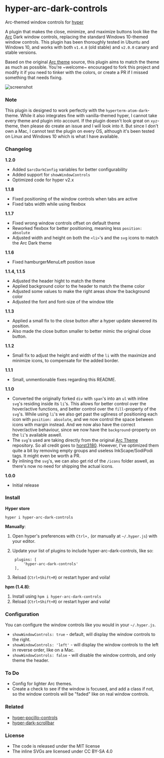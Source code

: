 # hyper-arc-dark-controls
Arc-themed window controls for [hyper](https://github.com/zeit/hyper)

A plugin that makes the close, minimize, and maximize buttons look like the [Arc](https://github.com/horst3180/arc-theme) Dark window controls, replacing the standard Windows 10-themed window controls. This plugin has been thoroughly tested in Ubuntu and Windows 10, and works with both `v1.4.8` (old stable) and `v2.0.0` canary and stable versions.

Based on the original [Arc theme](https://github.com/horst3180/arc-theme) source, this plugin aims to match the theme as much as possible. You're ~welcome~ encouraged to fork this project and modify it if you need to tinker with the colors, or create a PR if I missed something that needs fixing.

![screenshot](https://dev.moso.io/hyper/hyper-arc-dark-controls/screenshot.png)


### Note

This plugin is designed to work perfectly with the `hyperterm-atom-dark`-theme.
While it also integrates fine with vanilla-themed hyper, I cannot take every theme and plugin into account.
If the plugin doesn't look great on `xyz`-theme, then please do create an issue and I will look into it. But since I don't own a Mac, I cannot test the plugin on every OS, although it's been tested on Linux and Windows 10 which is what I have available.


### Changelog
**1.2.0**
- Added `$arcDarkConfig` variables for better configurability
- Added support for `showWindowControls`
- Optimized code for hyper v2.x

**1.1.8**
- Fixed positioning of the window controls when tabs are active
- Fixed tabs width while using flexbox

**1.1.7**
- Fixed wrong window controls offset on default theme
- Reworked flexbox for better positioning, meaning less `position: absolute`
- Adjusted width and height on both the `<li>`'s and the `svg` icons to match the Arc Dark theme

**1.1.6**
- Fixed hamburgerMenuLeft position issue

**1.1.4, 1.1.5**
- Adjusted the header hight to match the theme
- Applied background color to the header to match the theme color
- Adjusted some values to make the right areas show the background color
- Adjusted the font and font-size of the window title

**1.1.3**
- Applied a small fix to the close button after a hyper update skewered its position.
- Also made the close button smaller to better mimic the original close button.

**1.1.2**
- Small fix to adjust the height and width of the `li` with the maximize and minimize icons, to compensate for the added border.

**1.1.1**
- Small, unmentionable fixes regarding this README.

**1.1.0**
- Converted the originally forked `div` with `span`'s into an `ul` with inline `svg`'s residing inside its `li`'s. This allows for better control over the hover/active functions, and better control over the `fill`-property of the `svg`'s. While using `li`'s we also get past the ugliness of positioning each icon with `position: absolute`, and we now control the space between icons with margin instead. And we now also have the correct hover/active behaviour, since we now have the `background`-property on the `li`'s available aswell.
- The `svg`'s used are taking directly from the original [Arc Theme](https://github.com/horst3180/arc-theme) repository. So all credit goes to [horst3180](https://github.com/horst3180). However, I've optimized them quite a bit by removing empty groups and useless InkScape/SodiPodi tags. It might even be worth a PR.
- By inlining the `svg`'s, we can also get rid of the `/icons` folder aswell, as there's now no need for shipping the actual icons.

**1.0.0**
- Initial release

### Install

**Hyper store**
```
hyper i hyper-arc-dark-controls
```

**Manually**:

1. Open hyper's preferences with `Ctrl+,` (or manually at `~/.hyper.js`) with your editor.
2. Update your list of plugins to include hyper-arc-dark-controls, like so:

        plugins: [
            'hyper-arc-dark-controls'
        ],

3. Reload (`Ctrl+Shift+R`) or restart hyper and voila!

**hpm (1.4.8)**:

1. Install using `hpm i hyper-arc-dark-controls`
2. Reload (`Ctrl+Shift+R`) or restart hyper and voila!

### Configuration

You can configure the window controls like you would in your `~/.hyper.js`.

- `showWindowControls: true` - default, will display the window controls to the right.
- `showWindowControls: 'left'` - will display the window controls to the left in reverse order, like on a Mac.
- `showWindowControls: false` - will disable the window controls, and only theme the header.


### To Do
- Config for lighter Arc themes.
- Create a check to see if the window is focused, and add a class if not, so the window controls will be "faded" like on real window controls.

### Related
- [hyper-pocillo-controls](https://github.com/moso/hyper-pocillo-controls)
- [hyper-dark-scrollbar](https://github.com/moso/hyper-dark-scrollbar)


### License

- The code is released under the MIT license
- The inline SVGs are licensed under CC BY-SA 4.0
